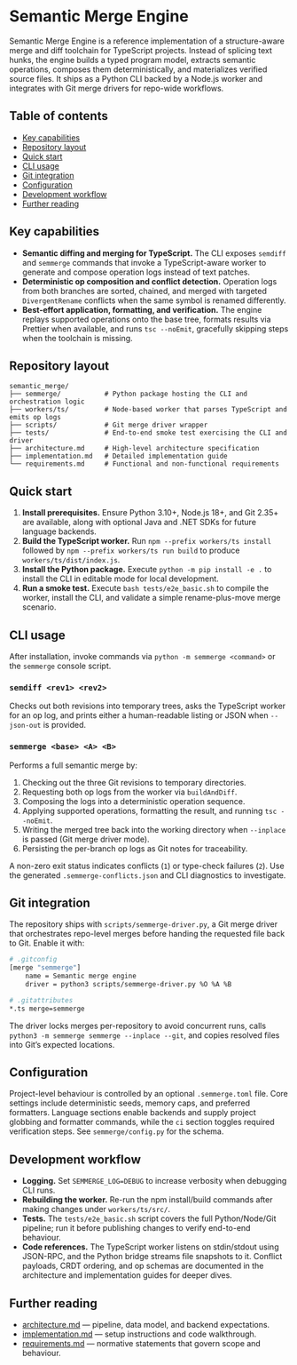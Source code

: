 # Semantic Merge Engine

Semantic Merge Engine is a reference implementation of a structure-aware merge and diff toolchain for TypeScript projects. Instead of splicing text hunks, the engine builds a typed program model, extracts semantic operations, composes them deterministically, and materializes verified source files. It ships as a Python CLI backed by a Node.js worker and integrates with Git merge drivers for repo-wide workflows.

## Table of contents
- [Key capabilities](#key-capabilities)
- [Repository layout](#repository-layout)
- [Quick start](#quick-start)
- [CLI usage](#cli-usage)
- [Git integration](#git-integration)
- [Configuration](#configuration)
- [Development workflow](#development-workflow)
- [Further reading](#further-reading)

## Key capabilities
- **Semantic diffing and merging for TypeScript.** The CLI exposes `semdiff` and `semmerge` commands that invoke a TypeScript-aware worker to generate and compose operation logs instead of text patches.
- **Deterministic op composition and conflict detection.** Operation logs from both branches are sorted, chained, and merged with targeted `DivergentRename` conflicts when the same symbol is renamed differently.
- **Best-effort application, formatting, and verification.** The engine replays supported operations onto the base tree, formats results via Prettier when available, and runs `tsc --noEmit`, gracefully skipping steps when the toolchain is missing.

## Repository layout
```text
semantic_merge/
├── semmerge/           # Python package hosting the CLI and orchestration logic
├── workers/ts/         # Node-based worker that parses TypeScript and emits op logs
├── scripts/            # Git merge driver wrapper
├── tests/              # End-to-end smoke test exercising the CLI and driver
├── architecture.md     # High-level architecture specification
├── implementation.md   # Detailed implementation guide
└── requirements.md     # Functional and non-functional requirements
```

## Quick start
1. **Install prerequisites.** Ensure Python 3.10+, Node.js 18+, and Git 2.35+ are available, along with optional Java and .NET SDKs for future language backends.
2. **Build the TypeScript worker.** Run `npm --prefix workers/ts install` followed by `npm --prefix workers/ts run build` to produce `workers/ts/dist/index.js`.
3. **Install the Python package.** Execute `python -m pip install -e .` to install the CLI in editable mode for local development.
4. **Run a smoke test.** Execute `bash tests/e2e_basic.sh` to compile the worker, install the CLI, and validate a simple rename-plus-move merge scenario.

## CLI usage
After installation, invoke commands via `python -m semmerge <command>` or the `semmerge` console script.

### `semdiff <rev1> <rev2>`
Checks out both revisions into temporary trees, asks the TypeScript worker for an op log, and prints either a human-readable listing or JSON when `--json-out` is provided.

### `semmerge <base> <A> <B>`
Performs a full semantic merge by:
1. Checking out the three Git revisions to temporary directories.
2. Requesting both op logs from the worker via `buildAndDiff`.
3. Composing the logs into a deterministic operation sequence.
4. Applying supported operations, formatting the result, and running `tsc --noEmit`.
5. Writing the merged tree back into the working directory when `--inplace` is passed (Git merge driver mode).
6. Persisting the per-branch op logs as Git notes for traceability.

A non-zero exit status indicates conflicts (`1`) or type-check failures (`2`). Use the generated `.semmerge-conflicts.json` and CLI diagnostics to investigate.

## Git integration
The repository ships with `scripts/semmerge-driver.py`, a Git merge driver that orchestrates repo-level merges before handing the requested file back to Git. Enable it with:

```bash
# .gitconfig
[merge "semmerge"]
    name = Semantic merge engine
    driver = python3 scripts/semmerge-driver.py %O %A %B

# .gitattributes
*.ts merge=semmerge
```

The driver locks merges per-repository to avoid concurrent runs, calls `python3 -m semmerge semmerge --inplace --git`, and copies resolved files into Git’s expected locations.

## Configuration
Project-level behaviour is controlled by an optional `.semmerge.toml` file. Core settings include deterministic seeds, memory caps, and preferred formatters. Language sections enable backends and supply project globbing and formatter commands, while the `ci` section toggles required verification steps. See `semmerge/config.py` for the schema.

## Development workflow
- **Logging.** Set `SEMMERGE_LOG=DEBUG` to increase verbosity when debugging CLI runs.
- **Rebuilding the worker.** Re-run the npm install/build commands after making changes under `workers/ts/src/`.
- **Tests.** The `tests/e2e_basic.sh` script covers the full Python/Node/Git pipeline; run it before publishing changes to verify end-to-end behaviour.
- **Code references.** The TypeScript worker listens on stdin/stdout using JSON-RPC, and the Python bridge streams file snapshots to it. Conflict payloads, CRDT ordering, and op schemas are documented in the architecture and implementation guides for deeper dives.

## Further reading
- [architecture.md](architecture.md) — pipeline, data model, and backend expectations.
- [implementation.md](implementation.md) — setup instructions and code walkthrough.
- [requirements.md](requirements.md) — normative statements that govern scope and behaviour.
